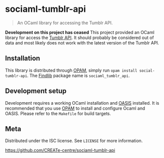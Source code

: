 # sociaml-tumblr-api
> An OCaml library for accessing the Tumblr API.

**Development on this project has ceased**
This project provided an OCaml library for access the [Tumblr API](http://www.tumblr.com/docs/en/api/v2). It should probably be considered out of data and most likely does not work with the latest version of the Tumblr API.

## Installation

This library is distributed through [OPAM](https://opam.ocaml.org/), simply run `opam install social-tumblr-api`. The [Findlib](http://projects.camlcity.org/projects/findlib.html) package name is `sociaml_tumblr_api`.

## Development setup

Development requires a working OCaml installation and [OASIS](http://oasis.forge.ocamlcore.org/) installed. It is recommended that you use [OPAM](https://opam.ocaml.org/) to install and configure Ocaml and OASIS. Please refer to the `Makefile` for build targets.

## Meta

Distributed under the ISC license. See ``LICENSE`` for more information.

<https://github.com/CREATe-centre/sociaml-tumblr-api>
